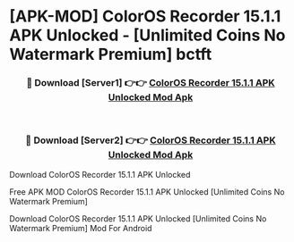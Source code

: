 # [APK-MOD] ColorOS Recorder 15.1.1 APK Unlocked - [Unlimited Coins No Watermark Premium] bctft



<div align="center">
<h3>🔴 Download [Server1] 👉👉 <a href="https://momento.my/?title=ColorOS_Recorder_15.1.1_APK_Unlocked">ColorOS Recorder 15.1.1 APK Unlocked Mod Apk</a></h3><br>

<h3>🔴 Download [Server2] 👉👉 <a href="https://momento.my/?title=ColorOS_Recorder_15.1.1_APK_Unlocked">ColorOS Recorder 15.1.1 APK Unlocked Mod Apk</a></h3>
</div>



Download ColorOS Recorder 15.1.1 APK Unlocked 

Free APK MOD ColorOS Recorder 15.1.1 APK Unlocked [Unlimited Coins No Watermark Premium]

Download ColorOS Recorder 15.1.1 APK Unlocked [Unlimited Coins No Watermark Premium] Mod For Android
